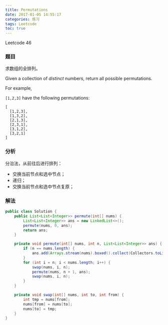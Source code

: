 ```yaml
---
title: Permutations
date: 2017-01-05 14:55:17
categories: 练习
tags: Leetcode
toc: true
---
```


Leetcode 46

### 题目

求数组的全排列。

Given a collection of _distinct_ numbers, return all possible permutations.

For example,

`[1,2,3]` have the following permutations:

```
[
  [1,2,3],
  [1,3,2],
  [2,1,3],
  [2,3,1],
  [3,1,2],
  [3,2,1]
]
```

### 分析

分治法，从前往后进行排列：

* 交换当前节点和选中节点；
* 递归；
* 交换当前节点和选中节点复原；

### 解法

```java
public class Solution {
    public List<List<Integer>> permute(int[] nums) {
        List<List<Integer>> ans = new LinkedList<>();
        permute(nums, 0, ans);
        return ans;
    }

    private void permute(int[] nums, int n, List<List<Integer>> ans) {
        if (n == nums.length) {
            ans.add(Arrays.stream(nums).boxed().collect(Collectors.toList()));
        }
        for (int i = n; i < nums.length; i++) {
            swap(nums, i, n);
            permute(nums, n + 1, ans);
            swap(nums, i, n);
        }
    }

    private void swap(int[] nums, int to, int from) {
        int tmp = nums[from];
        nums[from] = nums[to];
        nums[to] = tmp;
    }
}
```